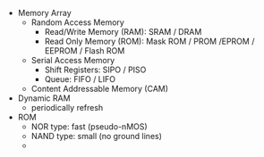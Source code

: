 * Memory Array
	* Random Access Memory
		* Read/Write Memory (RAM): SRAM / DRAM
		* Read Only Memory (ROM): Mask ROM / PROM /EPROM / EEPROM / Flash ROM
	* Serial Access Memory
		* Shift Registers: SIPO / PISO
		* Queue: FIFO / LIFO
	* Content Addressable Memory (CAM)
* Dynamic RAM
	* periodically refresh
* ROM
	* NOR type: fast (pseudo-nMOS)
	* NAND type: small (no ground lines)
	* 